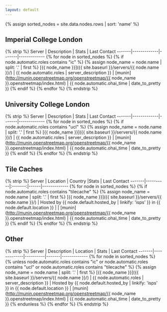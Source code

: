 ```yaml
---
layout: default
---
```


{% assign sorted_nodes = site.data.nodes.rows | sort: 'name' %}

## Imperial College London

{% strip %}
Server | Description | Stats | Last Contact
-------|-------------|-------|-------------
{% for node in sorted_nodes %}
{% if node.automatic.roles contains "ic" %}
{% assign node_name = node.name | split: '.' | first %}
[{{ node_name }}]({{ site.baseurl }}/servers/{{ node.name }}/) | {{ node.automatic.roles | server_description }} | [munin](http://munin.openstreetmap.org/openstreetmap/{{ node_name }}.openstreetmap/index.html) | {{ node.automatic.ohai_time | date_to_pretty }}
{% endif %}
{% endfor %}
{% endstrip %}


## University College London

{% strip %}
Server | Description | Stats | Last Contact
-------|-------------|-------|-------------
{% for node in sorted_nodes %}
{% if node.automatic.roles contains "ucl" %}
{% assign node_name = node.name | split: '.' | first %}
[{{ node_name }}]({{ site.baseurl }}/servers/{{ node.name }}/) | {{ node.automatic.roles | server_description }} | [munin](http://munin.openstreetmap.org/openstreetmap/{{ node_name }}.openstreetmap/index.html) | {{ node.automatic.ohai_time | date_to_pretty }}
{% endif %}
{% endfor %}
{% endstrip %}


## Tile Caches

{% strip %}
Server | Location | Country |Stats | Last Contact
-------|----------|:-------:|------|-------------
{% for node in sorted_nodes %}
{% if node.automatic.roles contains "tilecache" %}
{% assign node_name = node.name | split: '.' | first %}
[{{ node_name }}]({{ site.baseurl }}/servers/{{ node.name }}/) | Hosted by {{ node.default.hosted_by | linkify: 'isps' }} in {{ node.default.location }} | <span class="flag-icon flag-icon-{{ node.override.country }}"></span> | [munin](http://munin.openstreetmap.org/openstreetmap/{{ node_name }}.openstreetmap/index.html) | {{ node.automatic.ohai_time | date_to_pretty }}
{% endif %}
{% endfor %}
{% endstrip %}


## Other

{% strip %}
Server | Description | Location | Stats | Last Contact
-------|-------------|----------|-------|-------------
{% for node in sorted_nodes %}
{% unless node.automatic.roles contains "ic" or node.automatic.roles contains "ucl" or node.automatic.roles contains "tilecache" %}
{% assign node_name = node.name | split: '.' | first %}
[{{ node_name }}]({{ site.baseurl }}/servers/{{ node.name }}/) | {{ node.automatic.roles | server_description }} | Hosted by {{ node.default.hosted_by | linkify: 'isps' }} in {{ node.default.location }} | [munin](http://munin.openstreetmap.org/openstreetmap/{{ node_name }}.openstreetmap/index.html) | {{ node.automatic.ohai_time | date_to_pretty }}
{% endunless %}
{% endfor %}
{% endstrip %}
